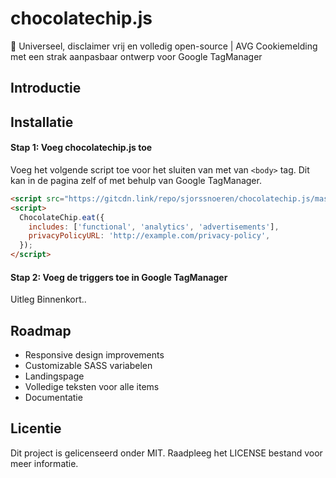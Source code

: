 # chocolatechip.js
🍪 Universeel, disclaimer vrij en volledig open-source | AVG Cookiemelding met een strak aanpasbaar ontwerp voor Google TagManager

## Introductie

## Installatie

#### Stap 1: Voeg chocolatechip.js toe

Voeg het volgende script toe voor het sluiten van met van `<body>` tag. Dit kan in de pagina zelf of met behulp van Google TagManager.

```html
<script src="https://gitcdn.link/repo/sjorssnoeren/chocolatechip.js/master/dist/js/chocolatechip.js"></script>
<script>
  ChocolateChip.eat({
    includes: ['functional', 'analytics', 'advertisements'],
    privacyPolicyURL: 'http://example.com/privacy-policy',
  });
</script>
```

#### Stap 2: Voeg de triggers toe in Google TagManager



Uitleg Binnenkort..

## Roadmap

* Responsive design improvements
* Customizable SASS variabelen
* Landingspage
* Volledige teksten voor alle items
* Documentatie

## Licentie

Dit project is gelicenseerd onder MIT. Raadpleeg het LICENSE bestand voor meer informatie.
